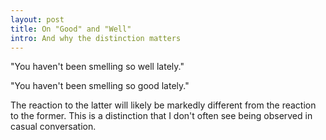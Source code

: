 ```yaml
---
layout: post
title: On "Good" and "Well"
intro: And why the distinction matters
---
```


"You haven't been smelling so well lately."

"You haven't been smelling so good lately."

The reaction to the latter will likely be markedly different from the reaction
to the former. This is a distinction that I don't often see being observed in
casual conversation.
